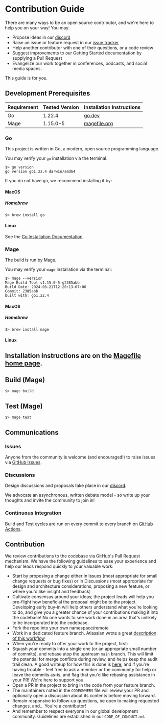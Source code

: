 # Contribution Guide 

There are many ways to be an open source contributor, and we're here to help you on your way! You may:

* Propose ideas in our 
  [discord](https://discord.gg/tbd)
* Raise an issue or feature request in our [issue tracker](https://github.com/TBD54566975/did-dht/issues)
* Help another contributor with one of their questions, or a code review
* Suggest improvements to our Getting Started documentation by supplying a Pull Request
* Evangelize our work together in conferences, podcasts, and social media spaces.

This guide is for you.

## Development Prerequisites


| Requirement | Tested Version | Installation Instructions                             |
|-------------|----------------|-------------------------------------------------------|
| Go          | 1.22.4         | [go.dev](https://go.dev/doc/tutorial/compile-install) |
| Mage        | 1.15.0-5       | [magefile.org](https://magefile.org/)                   |

### Go

This project is written in Go, a modern, open source programming language. 

You may verify your `go` installation via the terminal:

```
$> go version
go version go1.22.4 darwin/amd64
```

If you do not have go, we recommend installing it by:

#### MacOS

##### Homebrew
```
$> brew install go
```

#### Linux

See the [Go Installation Documentation](https://go.dev/doc/install).

### Mage

The build is run by Mage.

You may verify your `mage` installation via the terminal:

```
$> mage --version
Mage Build Tool v1.15.0-5-g2385abb
Build Date: 2024-03-21T12:20:13-07:00
Commit: 2385abb
built with: go1.22.4
```

#### MacOS

##### Homebrew

```
$> brew install mage
```

#### Linux

Installation instructions are on the [Magefile home page](https://magefile.org/).
---

## Build (Mage)

```
$> mage build
```

## Test (Mage)

```
$> mage test
```

## Communications

### Issues

Anyone from the community is welcome (and encouraged!) to raise issues via 
[GitHub Issues](https://github.com/TBD54566975/did-dht/issues).
### Discussions

Design discussions and proposals take place in our [discord](https://discord.gg/tbd).

We advocate an asynchronous, written debate model - so write up your thoughts and invite the community to join in!

### Continuous Integration

Build and Test cycles are run on every commit to every branch on [GitHub Actions](https://github.com/TBD54566975/did-dht/actions).

## Contribution

We review contributions to the codebase via GitHub's Pull Request mechanism. We have 
the following guidelines to ease your experience and help our leads respond quickly 
to your valuable work:

* Start by proposing a change either in Issues (most appropriate for small 
  change requests or bug fixes) or in Discussions (most appropriate for design 
  and architecture considerations, proposing a new feature, or where you'd 
  like insight and feedback)
* Cultivate consensus around your ideas; the project leads will help you 
  pre-flight how beneficial the proposal might be to the project. Developing early 
  buy-in will help others understand what you're looking to do, and give you a 
  greater chance of your contributions making it into the codebase! No one wants to 
  see work done in an area that's unlikely to be incorporated into the codebase.
* Fork the repo into your own namespace/remote
* Work in a dedicated feature branch. Atlassian wrote a great 
  [description of this workflow](https://www.atlassian.com/git/tutorials/comparing-workflows/feature-branch-workflow)
* When you're ready to offer your work to the project, first:
* Squash your commits into a single one (or an appropriate small number of commits), and 
  rebase atop the upstream `main` branch. This will limit the potential for merge 
  conflicts during review, and helps keep the audit trail clean. A good writeup for 
  how this is done is 
  [here](https://medium.com/@slamflipstrom/a-beginners-guide-to-squashing-commits-with-git-rebase-8185cf6e62ec), and if you're 
  having trouble - feel free to ask a member or the community for help or leave the commits as-is, and flag that you'd like 
  rebasing assistance in your PR! We're here to support you.
* Open a PR in the project to bring in the code from your feature branch.
* The maintainers noted in the `CODEOWNERS` file will review your PR and optionally 
  open a discussion about its contents before moving forward.
* Remain responsive to follow-up questions, be open to making requested changes, and...
  You're a contributor!
* And remember to respect everyone in our global development community. Guidelines 
  are established in our `CODE_OF_CONDUCT.md`.
